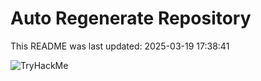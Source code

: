 # Auto Regenerate Repository

This README was last updated: 2025-03-19 17:38:41

 ![TryHackMe](https://tryhackme.com/badge/533634)